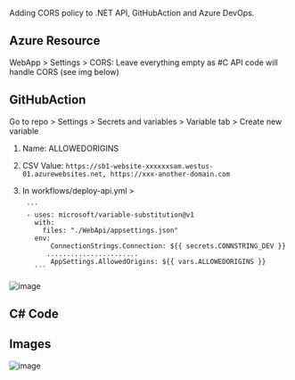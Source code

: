 Adding CORS policy to .NET API, GitHubAction and Azure DevOps.

## Azure Resource 
WebApp > Settings > CORS: Leave everything empty as #C API code will handle CORS  (see img below)

## GitHubAction
Go to repo > Settings > Secrets and variables > Variable tab > Create new variable
1. Name: ALLOWEDORIGINS
2. CSV Value: ```https://sb1-website-xxxxxxsam.westus-01.azurewebsites.net, https://xxx-another-domain.com```
3. In workflows/deploy-api.yml >

        ```
        - uses: microsoft/variable-substitution@v1
          with:
            files: "./WebApi/appsettings.json"
          env:
              ConnectionStrings.Connection: ${{ secrets.CONNSTRING_DEV }}
             .......................
              AppSettings.AllowedOrigins: ${{ vars.ALLOWEDORIGINS }}
          ```

![image](https://github.com/user-attachments/assets/21c152e9-7e91-4c1f-bc4e-b63d8cfe46f9)

## C# Code


## Images

![image](https://github.com/user-attachments/assets/891e68a3-9bd1-4048-931f-1e018c167158)
